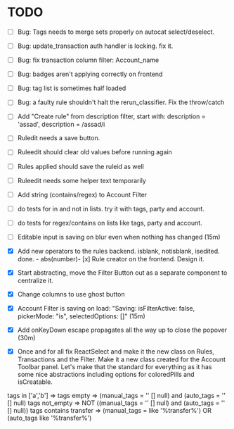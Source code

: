 # TODO
- [ ] Bug: Tags needs to merge sets properly on autocat select/deselect.
- [ ] Bug: update_transaction auth handler is locking. fix it.
- [ ] Bug: fix transaction column filter: Account_name
- [ ] Bug: badges aren't applying correctly on frontend
- [ ] Bug: tag list is sometimes half loaded
- [ ] Bug: a faulty rule shouldn't halt the rerun_classifier. Fix the throw/catch
- [ ] Add "Create rule" from description filter, start with: description = 'assad', description = /assad/i
- [ ] Ruledit needs a save button.
- [ ] Ruleedit should clear old values before running again
- [ ] Rules applied should save the ruleid as well
- [ ] Ruleedit needs some helper text temporarily
- [ ] Add string (contains/regex) to Account Filter
- [ ] do tests for in and not in lists. try it with tags, party and account.
- [ ] do tests for regex/contains on lists like tags, party and account.
- [ ] Editable input is saving on blur even when nothing has changed (15m)
- [x] Add new operators to the rules backend. isblank, notisblank, isedited. done.
       - abs(number)- [x] Rule creator on the frontend. Design it.
- [x] Start abstracting, move the Filter Button out as a separate component to centralize it.
- [x] Change columns to use ghost button
- [x] Account Filter is saving on load: "Saving: isFilterActive: false, pickerMode: "is", selectedOptions: []" (15m)
- [x] Add onKeyDown escape propagates all the way up to close the popover (30m)
- [x] Once and for all fix ReactSelect and make it the new class on Rules, Transactions and the Filter. Make it a new class created for the Account Toolbar panel. Let's make that the standard for everything as it has some nice abstractions including options for coloredPills and isCreatable.


tags in ['a','b'] => 
tags empty        =>      (manual_tags = '' [] null) and (auto_tags = '' [] null)
tags not_empty    => NOT ((manual_tags = '' [] null) and (auto_tags = '' [] null))
tags contains transfer => (manual_tags = like '%transfer%') OR (auto_tags like '%transfer%')
